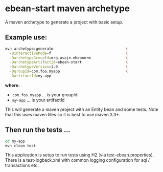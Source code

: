 # ebean-start maven archetype
A maven archetype to generate a project with basic setup.


## Example use:

```sh
mvn archetype:generate                                 \
  -DinteractiveMode=f                                  \
  -DarchetypeGroupId=org.avaje.ebeanorm                \
  -DarchetypeArtifactId=ebean-start                    \
  -DarchetypeVersion=1.0                               \
  -DgroupId=com.foo.myapp                              \
  -DartifactId=my-app

```
**where:**
- `com.foo.myapp` ... is your groupId 
- `my-app` ... is your artifactId 

This will generate a maven project with an Entity bean and some tests.
Note that this uses maven tiles so it is best to use maven 3.3+.

## Then run the tests ...
```sh
cd my-app
mvn clean test
```

This application is setup to run tests using H2 (via test-ebean.properties). 
There is a test-logback.xml with common logging configuration for sql / transactions etc.
